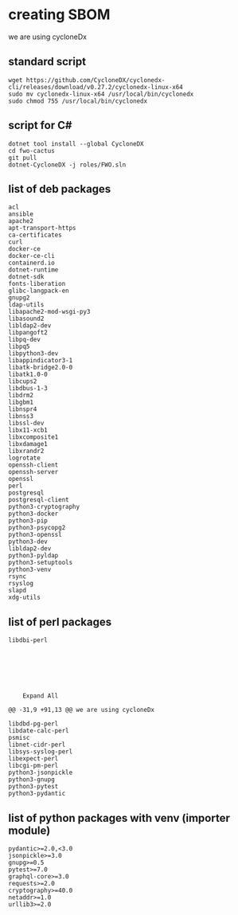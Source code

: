 # creating SBOM
we are using cycloneDx

## standard script 
    wget https://github.com/CycloneDX/cyclonedx-cli/releases/download/v0.27.2/cyclonedx-linux-x64
    sudo mv cyclonedx-linux-x64 /usr/local/bin/cyclonedx
    sudo chmod 755 /usr/local/bin/cyclonedx
## script for C#
    dotnet tool install --global CycloneDX
    cd fwo-cactus
    git pull
    dotnet-CycloneDX -j roles/FWO.sln 

## list of deb packages
    acl
    ansible
    apache2
    apt-transport-https
    ca-certificates
    curl
    docker-ce
    docker-ce-cli
    containerd.io
    dotnet-runtime
    dotnet-sdk
    fonts-liberation
    glibc-langpack-en
    gnupg2
    ldap-utils
    libapache2-mod-wsgi-py3
    libasound2
    libldap2-dev
    libpangoft2
    libpq-dev    
    libpq5
    libpython3-dev
    libappindicator3-1
    libatk-bridge2.0-0
    libatk1.0-0
    libcups2
    libdbus-1-3
    libdrm2
    libgbm1
    libnspr4
    libnss3
    libssl-dev
    libx11-xcb1
    libxcomposite1
    libxdamage1
    libxrandr2
    logrotate
    openssh-client
    openssh-server
    openssl
    perl
    postgresql
    postgresql-client
    python3-cryptography
    python3-docker
    python3-pip
    python3-psycopg2
    python3-openssl
    python3-dev
    libldap2-dev
    python3-pyldap
    python3-setuptools
    python3-venv
    rsync
    rsyslog
    slapd
    xdg-utils


## list of perl packages

    libdbi-perl

    
        
          
    

        
        Expand All
    
    @@ -31,9 +91,13 @@ we are using cycloneDx
  
    libdbd-pg-perl
    libdate-calc-perl
    psmisc
    libnet-cidr-perl
    libsys-syslog-perl
    libexpect-perl
    libcgi-pm-perl
    python3-jsonpickle
    python3-gnupg
    python3-pytest
    python3-pydantic


## list of python packages with venv (importer module)
    pydantic>=2.0,<3.0
    jsonpickle>=3.0
    gnupg>=0.5
    pytest>=7.0
    graphql-core>=3.0
    requests>=2.0
    cryptography>=40.0
    netaddr>=1.0
    urllib3>=2.0

